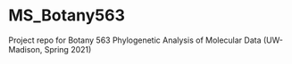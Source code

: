 # MS_Botany563
Project repo for Botany 563 Phylogenetic Analysis of Molecular Data (UW-Madison, Spring 2021)